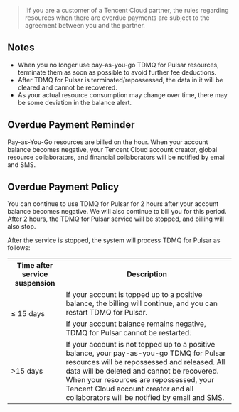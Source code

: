 >!If you are a customer of a Tencent Cloud partner, the rules regarding resources when there are overdue payments are subject to the agreement between you and the partner.

## Notes

- When you no longer use pay-as-you-go TDMQ for Pulsar resources, terminate them as soon as possible to avoid further fee deductions.
- After TDMQ for Pulsar is terminated/repossessed, the data in it will be cleared and cannot be recovered.
- As your actual resource consumption may change over time, there may be some deviation in the balance alert.

## Overdue Payment Reminder

Pay-as-You-Go resources are billed on the hour. When your account balance becomes negative, your Tencent Cloud account creator, global resource collaborators, and financial collaborators will be notified by email and SMS.

## Overdue Payment Policy

You can continue to use TDMQ for Pulsar for 2 hours after your account balance becomes negative. We will also continue to bill you for this period. After 2 hours, the TDMQ for Pulsar service will be stopped, and billing will also stop.

After the service is stopped, the system will process TDMQ for Pulsar as follows:


<table><tr>
<th>Time after service suspension</th>
<th>Description</th>
</tr><tr>
<td rowspan="2">≤ 15 days</td>
<td>If your account is topped up to a positive balance, the billing will continue, and you can restart TDMQ for Pulsar.</td>
</tr><tr>
<td>If your account balance remains negative, TDMQ for Pulsar cannot be restarted.</td>
</tr><tr>
<td>>15 days</td>
<td>If your account is not topped up to a positive balance, your pay-as-you-go TDMQ for Pulsar resources will be repossessed and released. All data will be deleted and cannot be recovered. When your resources are repossessed, your Tencent Cloud account creator and all collaborators will be notified by email and SMS.</td>
</tr></table>

